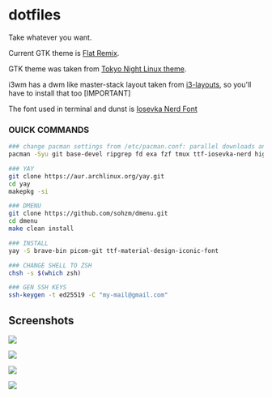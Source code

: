 # dotfiles

Take whatever you want.

Current GTK theme is [Flat Remix](https://github.com/daniruiz/flat-remix-gtk).

GTK theme was taken from [Tokyo Night Linux theme](https://github.com/koiosdev/Tokyo-Night-Linux).

i3wm has a dwm like master-stack layout taken from [i3-layouts](https://github.com/eliep/i3-layouts), so you'll have to install that too [IMPORTANT]

The font used in terminal and dunst is [Iosevka Nerd Font](https://github.com/ryanoasis/nerd-fonts/tree/master/patched-fonts/Iosevka)

### OUICK COMMANDS

```sh
### change pacman settings from /etc/pacman.conf: parallel downloads and color
pacman -Syu git base-devel ripgrep fd exa fzf tmux ttf-iosevka-nerd highlight zathura yarn alacritty xclip clipmenu btop xsel pulseaudio alsa-utils pulseaudio-alsa pavucontrol xdg-utils xdg-user-dirs prime-run sof-firmware alsa-firmware intel-ucode linux-headers linux linux-firmware nvidia nvidia-utils nvidia-settings nitrogen playerctl ttf-fantasque-nerd

### YAY
git clone https://aur.archlinux.org/yay.git
cd yay
makepkg -si

### DMENU
git clone https://github.com/sohzm/dmenu.git
cd dmenu
make clean install

### INSTALL
yay -S brave-bin picom-git ttf-material-design-iconic-font

### CHANGE SHELL TO ZSH
chsh -s $(which zsh)

### GEN SSH KEYS
ssh-keygen -t ed25519 -C "my-mail@gmail.com"
```

## Screenshots

![](https://github.com/sz47/dotfiles/blob/main/screenshots/a.png)

![](https://github.com/sz47/dotfiles/blob/main/screenshots/b.png)

![](https://github.com/sz47/dotfiles/blob/main/screenshots/c.png)

![](https://github.com/sz47/dotfiles/blob/main/screenshots/d.png)
